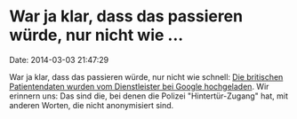 War ja klar, dass das passieren würde, nur nicht wie \...
=========================================================

Date: 2014-03-03 21:47:29

War ja klar, dass das passieren würde, nur nicht wie schnell: [Die
britischen Patientendaten wurden vom Dienstleister bei Google
hochgeladen](http://www.theguardian.com/society/2014/mar/03/nhs-england-patient-data-google-servers).
Wir erinnern uns: Das sind die, bei denen die Polizei
\"Hintertür-Zugang\" hat, mit anderen Worten, die nicht anonymisiert
sind.
